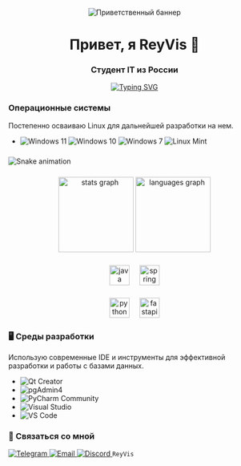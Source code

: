 <p align="center">
  <img src="ссылка_на_ваш_баннер.png" alt="Приветственный баннер"/>
</p>

<!-- Анимированный заголовок -->
<h1 align="center">Привет, я ReyVis 👋</h1>
<h3 align="center">Студент IT из России</h3>

<!-- Анимация печатающегося текста (от сервиса GitHub Readme Typing SVG) -->
<p align="center">
  <a href="https://git.io/typing-svg">
    <img src="https://readme-typing-svg.herokuapp.com?font=Fira+Code&size=25&pause=1000&color=336791&center=true&vCenter=true&width=435&lines=Разрабатываю+веб-сервисы;Люблю+Linux+и+OpenSource;Всегда+учусь+новому" alt="Typing SVG" />
  </a>
</p>



### Операционные системы
Постепенно осваиваю Linux для дальнейшей разработки на нем.
 *   ![Windows 11](https://img.shields.io/badge/Windows%2011-0078D6?style=for-the-badge&logo=windows11&logoColor=white)
    ![Windows 10](https://img.shields.io/badge/Windows%2010-0078D6?style=for-the-badge&logo=windows10&logoColor=white)
    ![Windows 7](https://img.shields.io/badge/Windows%207-0078D6?style=for-the-badge&logo=windows7&logoColor=white)
    ![Linux Mint](https://img.shields.io/badge/Linux%20Mint-87CF3E?style=for-the-badge&logo=linuxmint&logoColor=white)

###

<img src="https://raw.githubusercontent.com/ReyVis-com/ReyVis-com/output/snake.svg" alt="Snake animation" />

###

<div align="center">
  <img src="https://github-readme-stats.vercel.app/api?username=ReyVis-com&hide_title=false&hide_rank=false&show_icons=true&include_all_commits=true&count_private=true&disable_animations=false&theme=dracula&locale=en&hide_border=false&order=1" height="150" alt="stats graph"  />
  <img src="https://github-readme-stats.vercel.app/api/top-langs?username=ReyVis-com&locale=en&hide_title=false&layout=compact&card_width=320&langs_count=5&theme=dracula&hide_border=false&order=2" height="150" alt="languages graph"  />
</div>


###

<div align="center">
  <img src="https://cdn.jsdelivr.net/gh/devicons/devicon/icons/java/java-original.svg" height="40" alt="java logo"  />
  <img width="12" />
  <img src="https://cdn.jsdelivr.net/gh/devicons/devicon/icons/spring/spring-original.svg" height="40" alt="spring logo"  />
</div>

###

<div align="center">
  <img src="https://cdn.jsdelivr.net/gh/devicons/devicon/icons/python/python-original.svg" height="40" alt="python logo"  />
  <img width="12" />
  <img src="https://cdn.jsdelivr.net/gh/devicons/devicon/icons/fastapi/fastapi-original.svg" height="40" alt="fastapi logo"  />
</div>

###
### 🖥️ Среды разработки
Использую современные IDE и инструменты для эффективной разработки и работы с базами данных.

*   ![Qt Creator](https://img.shields.io/badge/Qt%20Creator-41CD52?style=for-the-badge&logo=qt&logoColor=white)
*   ![pgAdmin4](https://img.shields.io/badge/pgAdmin-336791?style=for-the-badge&logo=postgresql&logoColor=white)
*   ![PyCharm Community](https://img.shields.io/badge/PyCharm%20Community-000000?style=for-the-badge&logo=pycharm&logoColor=white)
*   ![Visual Studio](https://img.shields.io/badge/Visual%20Studio-5C2D91?style=for-the-badge&logo=visualstudio&logoColor=white)
*   ![VS Code](https://img.shields.io/badge/VS%20Code-007ACC?style=for-the-badge&logo=visualstudiocode&logoColor=white)

  ### 🤝 Связаться со мной

<p align="left">
  <a href="https://t.me/CileElectro" target="_blank">
    <img src="https://img.shields.io/badge/Telegram-26A5E4?style=for-the-badge&logo=telegram&logoColor=white" alt="Telegram"/>
  </a>
  <a href="mailto:lukyanov1906@mail.ru">
    <img src="https://img.shields.io/badge/Email-D14836?style=for-the-badge&logo=gmail&logoColor=white" alt="Email"/>
  </a>
  <a href="discordapp.com/users/661144609216397315">
    <img src="https://img.shields.io/badge/Discord-5865F2?style=for-the-badge&logo=discord&logoColor=white" alt="Discord"/>
  </a>
  <code>ReyVis</code>
</p>

<!--
**ReyVis-com/ReyVis-com** is a ✨ _special_ ✨ repository because its `README.md` (this file) appears on your GitHub profile.

Here are some ideas to get you started:

- 🔭 I’m currently working on ...
- 🌱 I’m currently learning ...
- 👯 I’m looking to collaborate on ...
- 🤔 I’m looking for help with ...
- 💬 Ask me about ...
- 📫 How to reach me: ...
- 😄 Pronouns: ...
- ⚡ Fun fact: ...
-->
